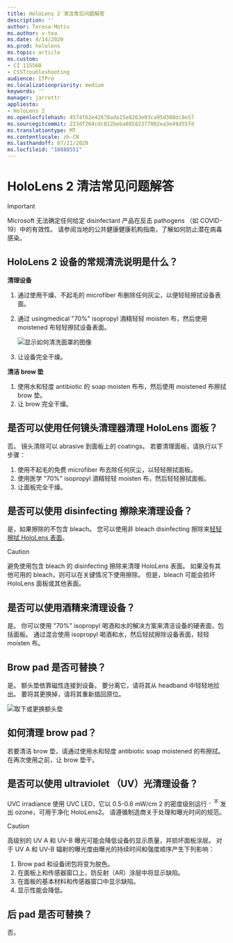 ```yaml
---
title: HoloLens 2 清洁常见问题解答
description: ''
author: Teresa-Motiv
ms.author: v-tea
ms.date: 4/14/2020
ms.prod: hololens
ms.topic: article
ms.custom:
- CI 115560
- CSSTroubleshooting
audience: ITPro
ms.localizationpriority: medium
keywords: ''
manager: jarrettr
appliesto:
- HoloLens 2
ms.openlocfilehash: 4574f62e42678ada15e8263e03ca95d388dc8e57
ms.sourcegitcommit: 223df264cdc812beba88582377002ea3e49d55fd
ms.translationtype: MT
ms.contentlocale: zh-CN
ms.lasthandoff: 07/21/2020
ms.locfileid: "10888551"
---
```

# HoloLens 2 清洁常见问题解答

> [!IMPORTANT]  
> Microsoft 无法确定任何给定 disinfectant 产品在反击 pathogens （如 COVID-19）中的有效性。 请参阅当地的公共健康健康机构指南，了解如何防止潜在病毒感染。  

## HoloLens 2 设备的常规清洗说明是什么？

**清理设备**

1. 通过使用干燥、不起毛的 microfiber 布删除任何灰尘，以便轻轻擦拭设备表面。
1. 通过 usingmedical "70%" isopropyl 酒精轻轻 moisten 布，然后使用 moistened 布轻轻擦拭设备表面。

   ![显示如何清洗面罩的图像](images/hololens-cleaning-visor.png)

1. 让设备完全干燥。

**清洁 brow 垫**

1. 使用水和轻度 antibiotic 的 soap moisten 布布，然后使用 moistened 布擦拭 brow 垫。
1. 让 brow 完全干燥。

## 是否可以使用任何镜头清理器清理 HoloLens 面板？

否。 镜头清除可以 abrasive 到面板上的 coatings。 若要清理面板，请执行以下步骤：  

1. 使用不起毛的免费 microfiber 布去除任何灰尘，以轻轻擦拭面板。
1. 使用医学 "70%" isopropyl 酒精轻轻 moisten 布，然后轻轻擦拭面板。
1. 让面板完全干燥。

## 是否可以使用 disinfecting 擦除来清理设备？

是，如果擦除的不包含 bleach。 您可以使用非 bleach disinfecting 擦除来[轻轻擦拭 HoloLens 表面](#what-are-the-general-cleaning-instructions-for-hololens-2-devices)。  

> [!CAUTION]  
> 避免使用包含 bleach 的 disinfecting 擦除来清理 HoloLens 表面。 如果没有其他可用的 bleach，则可以在关键情况下使用擦除。 但是，bleach 可能会损坏 HoloLens 面板或其他表面。

## 是否可以使用酒精来清理设备？

是。 你可以使用 "70%" isopropyl 喝酒和水的解决方案来清洁设备的硬表面，包括面板。 通过混合使用 isopropyl 喝酒和水，然后轻拭擦除设备表面，轻轻 moisten 布。

## Brow pad 是否可替换？

是。 额头垫依靠磁性连接到设备。 要分离它，请将其从 headband 中轻轻地拉出。 要将其更换掉，请将其重新插回原位。

![取下或更换额头垫](images/hololens2-remove-browpad.png)

## 如何清理 brow pad？

若要清洁 brow 垫，请通过使用水和轻度 antibiotic soap moistened 的布擦拭。 在再次使用之前，让 brow 垫干。

## 是否可以使用 ultraviolet （UV）光清理设备？

UVC irradiance 使用 UVC LED，它以 0.5-0.6 mW/cm 2 的密度级别运行 <sup> ，不 </sup> 发出 ozone，可用于净化 HoloLens2。 请遵循制造商关于处理和曝光时间的规范。

> [!CAUTION]  
> 高级别的 UV A 和 UV-B 曝光可能会降低设备的显示质量，并损坏面板涂层。 对于 UV A 和 UV-B 辐射的曝光度由曝光的持续时间和强度顺序产生下列影响：
>  
> 1. Brow pad 和设备闭包将变为脱色。
> 1. 在面板上和传感器窗口上，防反射（AR）涂层中将显示缺陷。
> 1. 在面板的基本材料和传感器窗口中显示缺陷。
> 1. 显示性能会降低。

## 后 pad 是否可替换？

否。
